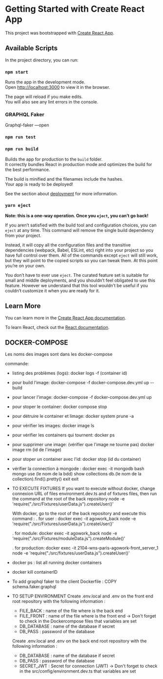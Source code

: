 # Getting Started with Create React App

This project was bootstrapped with [Create React App](https://github.com/facebook/create-react-app).

## Available Scripts

In the project directory, you can run:

### `npm start`

Runs the app in the development mode.\
Open [http://localhost:3000](http://localhost:3000) to view it in the browser.

The page will reload if you make edits.\
You will also see any lint errors in the console.

### GRAPHQL Faker

Graphql-faker —open

### `npm run test`

### `npm run build`

Builds the app for production to the `build` folder.\
It correctly bundles React in production mode and optimizes the build for the best performance.

The build is minified and the filenames include the hashes.\
Your app is ready to be deployed!

See the section about [deployment](https://facebook.github.io/create-react-app/docs/deployment) for more information.

### `yarn eject`

**Note: this is a one-way operation. Once you `eject`, you can’t go back!**

If you aren’t satisfied with the build tool and configuration choices, you can `eject` at any time. This command will remove the single build dependency from your project.

Instead, it will copy all the configuration files and the transitive dependencies (webpack, Babel, ESLint, etc) right into your project so you have full control over them. All of the commands except `eject` will still work, but they will point to the copied scripts so you can tweak them. At this point you’re on your own.

You don’t have to ever use `eject`. The curated feature set is suitable for small and middle deployments, and you shouldn’t feel obligated to use this feature. However we understand that this tool wouldn’t be useful if you couldn’t customize it when you are ready for it.

## Learn More

You can learn more in the [Create React App documentation](https://facebook.github.io/create-react-app/docs/getting-started).

To learn React, check out the [React documentation](https://reactjs.org/).

## DOCKER-COMPOSE

Les noms des images sont dans les docker-compose

commande:

- listing des problèmes (logs): docker logs -f (container id)

- pour build l'image: docker-compose -f docker-compose.dev.yml up --build
- pour lancer l'image: docker-compose -f docker-compose.dev.yml up
- pour stoper le container: docker compose stop
- pour détruire le container et limage: docker system prune -a
- pour vérifier les images: docker image ls
- pour vérifier les containers qui tournent: docker ps
- pour supprimer une image: (vérifier que l'image ne tourne pas) docker image rm (id de l'image)
- pour stoper un container avec l'id: docker stop (id du container)

- vérifier la connection à mongode :
  docker exec -it mongodb bash
  mongo
  use (le nom de la bdd)
  show collections
  db.(le nom de la collection).find().pretty()
  exit
  exit

- TO EXECUTE FIXTURES 
  If you want to execute without docker, change connexion URL of files environment.dev.ts and of fixtures files, then run the command 
  at the root of the back repository 
  node -e 'require("./src/Fixtures/userData.js").createUser()'

  With docker, go to the root of the back repository and execute this command :
  . for user :
  docker exec -it agowork_back node -e 'require("./src/Fixtures/userData.js").createUser()'

  . for module: 
  docker exec -it agowork_back node -e 'require("./src/Fixtures/moduleData.js").createModule()'

  . for production:
  docker exec -it 2104-wns-paris-agowork-front_server_1 node -e 'require("./src/fixtures/userData.js").createUser()'

- docker ps : list all running docker containers
- docker kill containerID
- To add graphql faker to the client Dockerfile : COPY schema.faker.graphql

- TO SETUP ENVIRONMENT 
  Create .env.local and .env on the front end root repository with the following information :
  - FILE_BACK : name of the file where is the back end 
  - FILE_FRONT : name of the file where is the front end 
  -> Don't forget to check in the Dockercompose files that variables are set 
  - DB_DATABASE : name of the database if secret
  - DB_PASS : password of the database 

  Create .env.local and .env on the back end root repository with the following information : 
  - DB_DATABASE : name of the database if secret
  - DB_PASS : password of the database 
  - SECRET_JWT : Secret for connection (JWT) 
  -> Don't forget to check in the src/config/environment.dev.ts that variables are set 